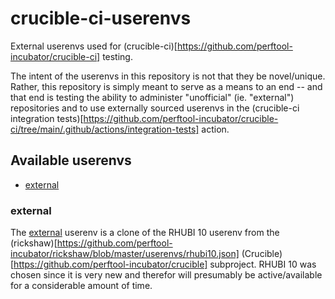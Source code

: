 # crucible-ci-userenvs

External userenvs used for
(crucible-ci)[https://github.com/perftool-incubator/crucible-ci] testing.

The intent of the userenvs in this repository is not that they be
novel/unique.  Rather, this repository is simply meant to serve as a
means to an end -- and that end is testing the ability to administer
"unofficial" (ie. "external") repositories and to use externally
sourced userenvs in the (crucible-ci integration
tests)[https://github.com/perftool-incubator/crucible-ci/tree/main/.github/actions/integration-tests]
action.

## Available userenvs

- [external](README.md#external)

### external

The [external](external.json) userenv is a clone of the RHUBI 10
userenv from the
(rickshaw)[https://github.com/perftool-incubator/rickshaw/blob/master/userenvs/rhubi10.json]
(Crucible)[https://github.com/perftool-incubator/crucible] subproject.
RHUBI 10 was chosen since it is very new and therefor will presumably
be active/available for a considerable amount of time.
